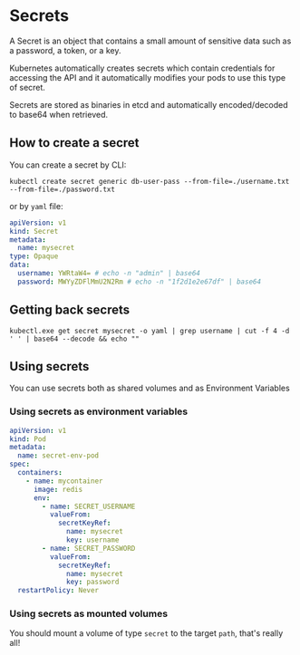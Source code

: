 # Secrets

A Secret is an object that contains a small amount of sensitive data such as a password, a token, or a key.

Kubernetes automatically creates secrets which contain credentials for accessing the API and it automatically modifies your pods to use this type of secret.

Secrets are stored as binaries in etcd and automatically encoded/decoded to base64 when retrieved.

## How to create a secret

You can create a secret by CLI:

`kubectl create secret generic db-user-pass --from-file=./username.txt --from-file=./password.txt`

or by `yaml` file:

```yaml
apiVersion: v1
kind: Secret
metadata:
  name: mysecret
type: Opaque
data:
  username: YWRtaW4= # echo -n "admin" | base64
  password: MWYyZDFlMmU2N2Rm # echo -n "1f2d1e2e67df" | base64
```

## Getting back secrets

```
kubectl.exe get secret mysecret -o yaml | grep username | cut -f 4 -d ' ' | base64 --decode && echo ""
```

## Using secrets

You can use secrets both as shared volumes and as Environment Variables

### Using secrets as environment variables

```yaml
apiVersion: v1
kind: Pod
metadata:
  name: secret-env-pod
spec:
  containers:
    - name: mycontainer
      image: redis
      env:
        - name: SECRET_USERNAME
          valueFrom:
            secretKeyRef:
              name: mysecret
              key: username
        - name: SECRET_PASSWORD
          valueFrom:
            secretKeyRef:
              name: mysecret
              key: password
  restartPolicy: Never
```

### Using secrets as mounted volumes

You should mount a volume of type `secret` to the target `path`, that's really all!
